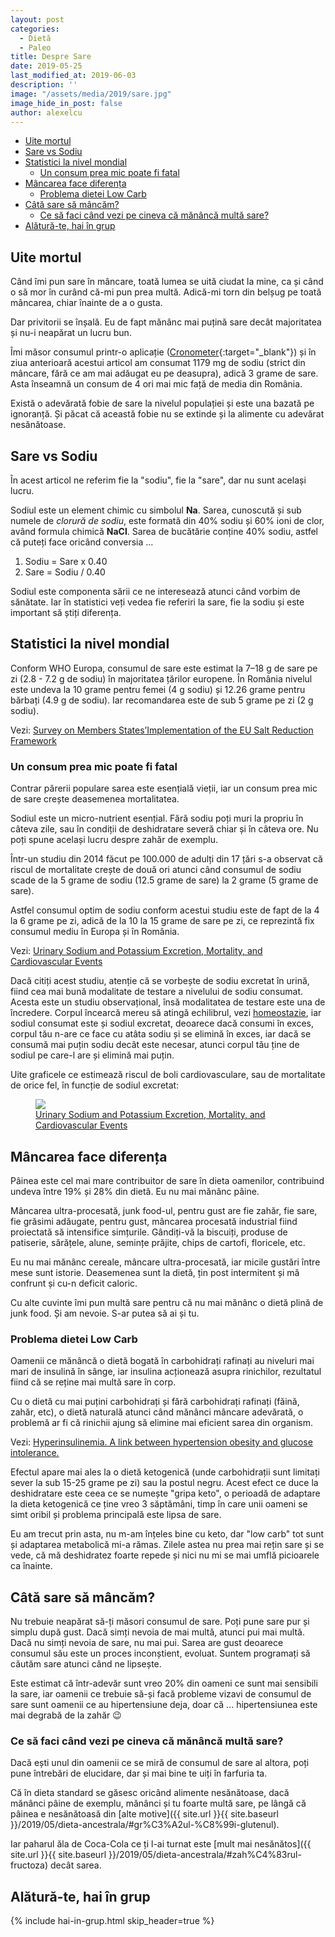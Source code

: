 ```yaml
---
layout: post
categories:
  - Dietă
  - Paleo
title: Despre Sare
date: 2019-05-25
last_modified_at: 2019-06-03
description: ''
image: "/assets/media/2019/sare.jpg"
image_hide_in_post: false
author: alexelcu
---
```


- [Uite mortul](#Uite-mortul)
- [Sare vs Sodiu](#Sare-vs-Sodiu)
- [Statistici la nivel mondial](#Statistici-la-nivel-mondial)
  - [Un consum prea mic poate fi fatal](#Un-consum-prea-mic-poate-fi-fatal)
- [Mâncarea face diferența](#Mâncarea-face-diferența)
  - [Problema dietei Low Carb](#Problema-dietei-Low-Carb)
- [Câtă sare să mâncăm?](#Câtă-sare-să-mâncăm)
  - [Ce să faci când vezi pe cineva că mănâncă multă sare?](#Ce-să-faci-când-vezi-pe-cineva-că-mănâncă-multă-sare)
- [Alătură-te, hai în grup](#Alătură-te-hai-în-grup)

## Uite mortul

Când îmi pun sare în mâncare, toată lumea se uită ciudat la mine, ca și când o să mor în curând că-mi pun prea multă. Adică-mi torn din belșug pe toată mâncarea, chiar înainte de a o gusta.

Dar privitorii se înșală. Eu de fapt mănânc mai puțină sare decât majoritatea și nu-i neapărat un lucru bun.

Îmi măsor consumul printr-o aplicație ([Cronometer](https://cronometer.com/){:target="_blank"}) și în ziua anterioară acestui articol am consumat 1179 mg de sodiu (strict din mâncare, fără ce am mai adăugat eu pe deasupra), adică 3 grame de sare. Asta înseamnă un consum de 4 ori mai mic față de media din România.

Există o adevărată fobie de sare la nivelul populației și este una bazată pe ignoranță. Și păcat că această fobie nu se extinde și la alimente cu adevărat nesănătoase.

## Sare vs Sodiu

În acest articol ne referim fie la "sodiu", fie la "sare", dar nu sunt același lucru.

Sodiul este un element chimic cu simbolul **Na**. Sarea, cunoscută și sub numele de *clorură de sodiu*, este formată din 40% sodiu și 60% ioni de clor, având formula chimică **NaCl**. Sarea de bucătărie conține 40% sodiu, astfel că puteți face oricând conversia ...

1. Sodiu = Sare x 0.40
2. Sare = Sodiu / 0.40

Sodiul este componenta sării ce ne interesează atunci când vorbim de sănătate. Iar în statistici veți vedea fie referiri la sare, fie la sodiu și este important să știți diferența.

## Statistici la nivel mondial

Conform WHO Europa, consumul de sare este estimat la 7–18 g de sare pe zi (2.8 - 7.2 g de sodiu) în majoritatea țărilor europene. În România nivelul este undeva la 10 grame pentru femei (4 g sodiu) și 12.26 grame pentru bărbați (4.9 g de sodiu). Iar recomandarea este de sub 5 grame pe zi (2 g sodiu).

Vezi: [Survey on Members States’Implementation of the EU Salt Reduction Framework](https://ec.europa.eu/health/sites/health/files/nutrition_physical_activity/docs/salt_report1_en.pdf)

### Un consum prea mic poate fi fatal

Contrar părerii populare sarea este esențială vieții, iar un consum prea mic de sare crește deasemenea mortalitatea.

Sodiul este un micro-nutrient esențial. Fără sodiu poți muri la propriu în câteva zile, sau în condiții de deshidratare severă chiar și în câteva ore. Nu poți spune același lucru despre zahăr de exemplu.

Într-un studiu din 2014 făcut pe 100.000 de adulți din 17 țări s-a observat că riscul de mortalitate crește de două ori atunci când consumul de sodiu scade de la 5 grame de sodiu (12.5 grame de sare) la 2 grame (5 grame de sare).

Astfel consumul optim de sodiu conform acestui studiu este de fapt de la 4 la 6 grame pe zi, adică de la 10 la 15 grame de sare pe zi, ce reprezintă fix consumul mediu în Europa și în România.

Vezi:
[Urinary Sodium and Potassium Excretion, Mortality, and Cardiovascular Events](https://www.nejm.org/doi/full/10.1056/NEJMoa1311889)

Dacă citiți acest studiu, atenție că se vorbește de sodiu excretat în urină, fiind cea mai bună modalitate de testare a nivelului de sodiu consumat. Acesta este un studiu observațional, însă modalitatea de testare este una de încredere. Corpul încearcă mereu să atingă echilibrul, vezi [homeostazie](https://ro.wikipedia.org/wiki/Homeostazie), iar sodiul consumat este și sodiul excretat, deoarece dacă consumi în exces, corpul tău n-are ce face cu atâta sodiu și se elimină în exces, iar dacă se consumă mai puțin sodiu decât este necesar, atunci corpul tău ține de sodiul pe care-l are și elimină mai puțin.

Uite graficele ce estimează riscul de boli cardiovasculare, sau de mortalitate de orice fel, în funcție de sodiul excretat:

<figure>
  <img src="{{ site.url }}{{ site.baseurl }}/assets/media/2019/sodiu-risc.jpeg" />
  <figcaption>
    <a href="https://www.nejm.org/doi/full/10.1056/NEJMoa1311889">Urinary Sodium and Potassium Excretion, Mortality, and Cardiovascular Events</a>
  </figcaption>
</figure>

## Mâncarea face diferența

Pâinea este cel mai mare contribuitor de sare în dieta oamenilor, contribuind undeva între 19% și 28% din dietă. Eu nu mai mănânc pâine.

Mâncarea ultra-procesată, junk food-ul, pentru gust are fie zahăr, fie sare, fie grăsimi adăugate, pentru gust, mâncarea procesată industrial fiind proiectată să intensifice simțurile. Gândiți-vă la biscuiți, produse de patiserie, sărățele, alune, semințe prăjite, chips de cartofi, floricele, etc.

Eu nu mai mănânc cereale, mâncare ultra-procesată, iar micile gustări între mese sunt istorie. Deasemenea sunt la dietă, țin post intermitent și mă confrunt și cu-n deficit caloric.

Cu alte cuvinte îmi pun multă sare pentru că nu mai mănânc o dietă plină de junk food. Și am nevoie. S-ar putea să ai și tu.

### Problema dietei Low Carb

Oamenii ce mănâncă o dietă bogată în carbohidrați rafinați au niveluri mai mari de insulină în sânge, iar insulina acționează asupra rinichilor, rezultatul fiind că se reține mai multă sare în corp.

Cu o dietă cu mai puțini carbohidrați și fără carbohidrați rafinați (făină, zahăr, etc), o dietă naturală atunci când mănânci mâncare adevărată, o problemă ar fi că rinichii ajung să elimine mai eficient sarea din organism.

Vezi: [Hyperinsulinemia. A link between hypertension obesity and glucose intolerance.](https://www.ncbi.nlm.nih.gov/pmc/articles/PMC423608/)

Efectul apare mai ales la o dietă ketogenică (unde carbohidrații sunt limitați sever la sub 15-25 grame pe zi) sau la postul negru. Acest efect ce duce la deshidratare este ceea ce se numește "gripa keto", o perioadă de adaptare la dieta ketogenică ce ține vreo 3 săptămâni, timp în care unii oameni se simt oribil și problema principală este lipsa de sare.

Eu am trecut prin asta, nu m-am înțeles bine cu keto, dar "low carb" tot sunt și adaptarea metabolică mi-a rămas. Zilele astea nu prea mai rețin sare și se vede, că mă deshidratez foarte repede și nici nu mi se mai umflă picioarele ca înainte.

## Câtă sare să mâncăm?

Nu trebuie neapărat să-ți măsori consumul de sare. Poți pune sare pur și simplu după gust. Dacă simți nevoia de mai multă, atunci pui mai multă. Dacă nu simți nevoia de sare, nu mai pui. Sarea are gust deoarece consumul său este un proces inconștient, evoluat. Suntem programați să căutăm sare atunci când ne lipsește.

Este estimat că într-adevăr sunt vreo 20% din oameni ce sunt mai sensibili la sare, iar oamenii ce trebuie să-și facă probleme vizavi de consumul de sare sunt oamenii ce au hipertensiune deja, doar că ... hipertensiunea este mai degrabă de la zahăr 😉

### Ce să faci când vezi pe cineva că mănâncă multă sare?

Dacă ești unul din oamenii ce se miră de consumul de sare al altora, poți pune întrebări de elucidare, dar și mai bine te uiți în farfuria ta.

Că în dieta standard se găsesc oricând alimente nesănătoase, dacă mănânci pâine de exemplu, mănânci și tu foarte multă sare, pe lângă că pâinea e nesănătoasă din [alte motive]({{ site.url }}{{ site.baseurl }}/2019/05/dieta-ancestrala/#gr%C3%A2ul-%C8%99i-glutenul).

Iar paharul ăla de Coca-Cola ce ți l-ai turnat este [mult mai nesănătos]({{ site.url }}{{ site.baseurl }}/2019/05/dieta-ancestrala/#zah%C4%83rul-fructoza) decât sarea.

## Alătură-te, hai în grup

{% include hai-in-grup.html skip_header=true %}
